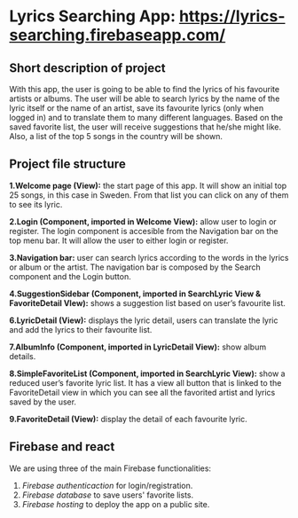 # Lyrics Searching App: https://lyrics-searching.firebaseapp.com/


## Short description of project
With this app, the user is going to be able to find the lyrics of his favourite artists or albums. The user will be able to search lyrics by the name of the lyric itself or the name of an artist, save its favourite lyrics (only when logged in) and to translate them to many different languages. Based on the saved favorite list, the user will receive suggestions that he/she might like. Also, a list of the top 5 songs in the country will be shown.


## Project file structure
**1.Welcome page (View):** the start page of this app. It will show an initial top 25 songs, in this case in Sweden. From that list you can click on any of them to see its lyric.

**2.Login (Component, imported in Welcome View):** allow user to login or register. The login component is accesible from the Navigation bar on the top menu bar. It will allow the user to either login or register.

**3.Navigation bar:** user can search lyrics according to the words in the lyrics or album or the artist. The navigation bar is composed by the Search component and the Login button.

**4.SuggestionSidebar (Component, imported in SearchLyric View & FavoriteDetail VIew):** shows a suggestion list based on user’s favourite list.

**6.LyricDetail (View):** displays the lyric detail, users can translate the lyric and add the lyrics to their favourite list.

**7.AlbumInfo (Component, imported in LyricDetail View):** show album details.

**8.SimpleFavoriteList (Component, imported in SearchLyric View):** show a reduced user’s favorite lyric list. It has a view all button that is linked to the FavoriteDetail view in which you can see all the favorited artist and lyrics saved by the user.

**9.FavoriteDetail (View):** display the detail of each favourite lyric.

## Firebase and react
We are using three of the main Firebase functionalities:
1. *Firebase authenticaction* for login/registration.
2. *Firebase database* to save users' favorite lists.
3. *Firebase hosting* to deploy the app on a public site.  
